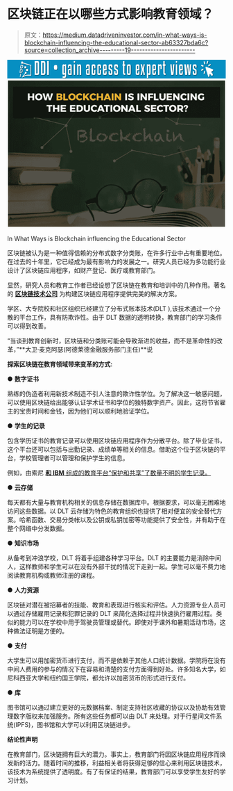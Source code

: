 # 区块链正在以哪些方式影响教育领域？

> 原文：<https://medium.datadriveninvestor.com/in-what-ways-is-blockchain-influencing-the-educational-sector-ab63327bda6c?source=collection_archive---------19----------------------->

[![](img/e7be347bd3cd8a8c2ef3505101efd2fb.png)](http://www.track.datadriveninvestor.com/1B9E)![](img/1cb0b164bedd596feb3b1ed215c3879f.png)

In What Ways is Blockchain influencing the Educational Sector

区块链被认为是一种值得信赖的分布式数字分类账，在许多行业中占有重要地位。在过去的十年里，它已经成为最有影响力的发展之一。研究人员已经为多功能行业设计了区块链应用程序，如财产登记、医疗或教育部门。

显然，研究人员和教育工作者已经设想了区块链在教育和培训中的几种作用。著名的 [**区块链技术公司**](https://www.goodfirms.co/directory/services/list-blockchain-technology-companies) 为构建区块链应用程序提供完美的解决方案。

学区、大专院校和社区组织已经建立了分布式账本技术(DLT ),该技术通过一个分散的平台工作，具有防欺诈性。由于 DLT 数据的透明转换，教育部门的学习条件可以得到改善。

“当谈到教育创新时，区块链和分类账可能会导致渐进的收益，而不是革命性的改革，”**大卫·麦克阿瑟(阿德莱德金融服务部门主任)**说

**探索区块链在教育领域带来变革的方式:**

● **数字证书**

熟练的伪造者利用新技术制造不引人注意的欺诈性学位。为了解决这一敏感问题，可以使用区块链给出能够认证学术证书和学位的独特数字资产。因此，这将节省雇主的宝贵时间和金钱，因为他们可以顺利地验证学位。

● **学生的记录**

包含学历证书的教育记录可以使用区块链应用程序作为分散平台。除了毕业证书，这个平台还可以包括与出勤记录、成绩单等相关的信息。借助这个位于区块链的平台，学校管理者可以管理和保护学生的信息。

例如，由索尼 [**和 IBM** 组成的教育平台“保护和共享”了数量不明的学生记录。](https://www.coindesk.com/sony-and-ibm-team-to-secure-education-data-with-blockchain)

● **云存储**

每天都有大量与教育机构相关的信息存储在数据库中。根据要求，可以毫无困难地访问这些数据。以 DLT 云存储为特色的教育组织也提供了相对便宜的安全替代方案。哈希函数、交易分类帐以及公钥或私钥加密等功能提供了安全性，并有助于在整个网络中分发数据。

● **知识市场**

从备考到冲浪学校，DLT 将着手组建各种学习平台。DLT 的主要能力是消除中间人，这样教师和学生可以在没有外部干扰的情况下走到一起。学生可以毫不费力地阅读教育机构或教师注册的课程。

● **人力资源**

区块链对潜在被招募者的技能、教育和表现进行核实和评估。人力资源专业人员可以通过存储雇用记录和犯罪记录的 DLT 来简化选择过程并快速执行雇用过程。类似的能力可以在学校中用于驾驶员管理或替代。即使对于课外和暑期活动市场，这种做法证明是方便的。

● **支付**

大学生可以用加密货币进行支付，而不是依赖于其他人口统计数据。学院将在没有中间人费用的参与的情况下在容易和清楚的支付方面得到好处。许多知名大学，如尼科西亚大学和纽约国王学院，都允许以加密货币的形式进行支付。

● **库**

图书馆可以通过建立更好的元数据档案、制定支持社区收藏的协议以及协助有效管理数字版权来加强服务。所有这些任务都可以由 DLT 来处理。对于行星间文件系统(IPFS)，图书馆和大学可以利用区块链进步。

**结论性声明**

在教育部门，区块链拥有巨大的潜力。事实上，教育部门将因区块链应用程序而焕发新的活力。随着时间的推移，利益相关者将获得足够的信心来利用区块链技术，该技术为系统提供了透明度。有了有保证的结果，教育部门可以享受学生友好的学习计划。